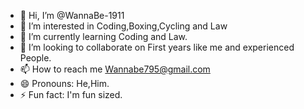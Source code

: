 - 👋 Hi, I’m @WannaBe-1911
- 👀 I’m interested in Coding,Boxing,Cycling and Law
- 🌱 I’m currently learning Coding and Law.
- 💞️ I’m looking to collaborate on First years like me and experienced People.
- 📫 How to reach me Wannabe795@gmail.com
- 😄 Pronouns: He,Him.
- ⚡ Fun fact: I'm fun sized.

<!---
WannaBe-1911/WannaBe-1911 is a ✨ special ✨ repository because its `README.md` (this file) appears on your GitHub profile.
You can click the Preview link to take a look at your changes.
--->
